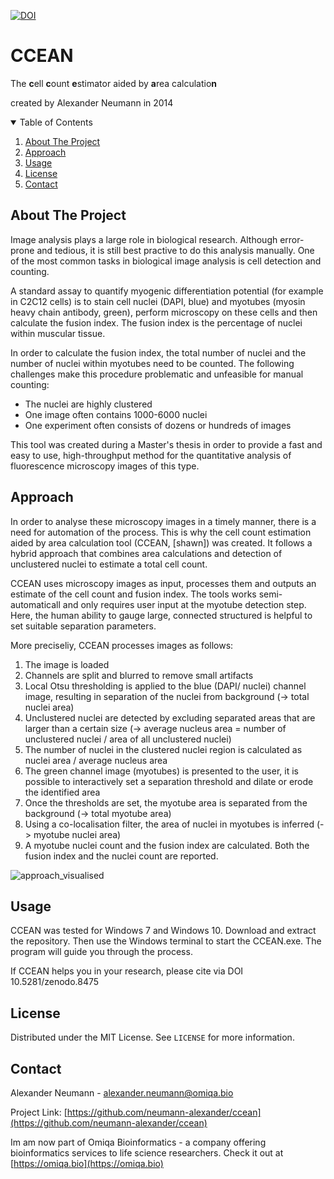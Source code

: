 [![DOI](https://zenodo.org/badge/410369848.svg)](https://zenodo.org/badge/latestdoi/410369848)


# CCEAN
The **c**ell **c**ount **e**stimator aided by **a**rea calculatio**n**

created by Alexander Neumann in 2014

<!-- TABLE OF CONTENTS -->
<details open="open">
  <summary>Table of Contents</summary>
  <ol>
    <li>
      <a href="#about-the-project">About The Project</a>
    </li>
    <li>
      <a href="#approach">Approach</a>
    </li>
    <li>
      <a href="#usage">Usage</a>
    </li>
    <li><a href="#license">License</a></li>
    <li><a href="#contact">Contact</a></li>
  </ol>
</details>



<!-- ABOUT THE PROJECT -->
## About The Project

Image analysis plays a large role in biological research. Although error-prone and tedious, it is still best practive to do this analysis manually. One of the most common tasks in biological image analysis is cell detection and counting.

A standard assay to quantify myogenic differentiation potential (for example in C2C12 cells) is to stain cell nuclei (DAPI, blue) and myotubes (myosin heavy chain antibody, green), perform microscopy on these cells and then calculate the fusion index. The fusion index is the percentage of nuclei within muscular tissue.

In order to calculate the fusion index, the total number of nuclei and the number of nuclei within myotubes need to be counted. The following challenges make this procedure problematic and unfeasible for manual counting:
- The nuclei are highly clustered
- One image often contains 1000-6000 nuclei
- One experiment often consists of dozens or hundreds of images

This tool was created during a Master's thesis in order to provide a fast and easy to use, high-throughput method for the quantitative analysis of fluorescence microscopy images of this type. 



<!-- APPROACH -->
## Approach

In order to analyse these microscopy images in a timely manner, there is a need for automation of the process. This is why the cell count estimation aided by area calculation tool (CCEAN, [shawn]) was created. It follows a hybrid approach that combines area calculations and detection of unclustered nuclei to estimate a total cell count. 

CCEAN uses microscopy images as input, processes them and outputs an estimate of the cell count and fusion index. The tools works semi-automaticall and only requires user input at the myotube detection step. Here, the human ability to gauge large, connected structured is helpful to set suitable separation parameters.

More preciseliy, CCEAN processes images as follows:
1. The image is loaded
2. Channels are split and blurred to remove small artifacts
3. Local Otsu thresholding is applied to the blue (DAPI/ nuclei) channel image, resulting in separation of the nuclei from background (-> total nuclei area)
4. Unclustered nuclei are detected by excluding separated areas that are larger than a certain size (-> average nucleus area = number of unclustered nuclei / area of all unclustered nuclei)
5. The number of nuclei in the clustered nuclei region is calculated as nuclei area / average nucleus area
6. The green channel image (myotubes) is presented to the user, it is possible to interactively set a separation threshold and dilate or erode the identified area
7. Once the thresholds are set, the myotube area is separated from the background (-> total myotube area)
8. Using a co-localisation filter, the area of nuclei in myotubes is inferred (-> myotube nuclei area)
9. A myotube nuclei count and the fusion index are calculated. Both the fusion index and the nuclei count are reported.

![approach_visualised](https://user-images.githubusercontent.com/59624597/134785684-04a90b44-59e6-4bc0-8e1c-3406c543e9bc.png)



<!-- USAGE -->
## Usage

CCEAN was tested for Windows 7 and Windows 10. Download and extract the repository. Then use the Windows terminal to start the CCEAN.exe. The program will guide you through the process.

If CCEAN helps you in your research, please cite via DOI 10.5281/zenodo.8475



<!-- LICENSE -->
## License

Distributed under the MIT License. See `LICENSE` for more information.



<!-- CONTACT -->
## Contact

Alexander Neumann - alexander.neumann@omiqa.bio

Project Link: [https://github.com/neumann-alexander/ccean](https://github.com/neumann-alexander/ccean)

Im am now part of Omiqa Bioinformatics - a company offering bioinformatics services to life science researchers. Check it out at [https://omiqa.bio](https://omiqa.bio)
